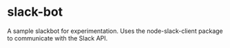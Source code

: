 # slack-bot
A sample slackbot for experimentation. Uses the node-slack-client package to communicate with the Slack API.
